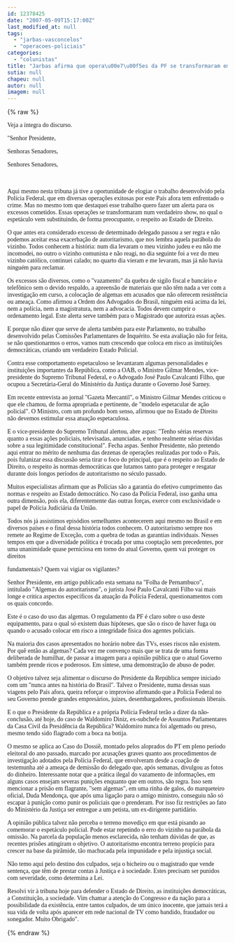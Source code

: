 ```yaml
---
id: 12378425
date: "2007-05-09T15:17:00Z"
last_modified_at: null
tags:
  - "jarbas-vasconcelos"
  - "operacoes-policiais"
categories:
  - "colunistas"
title: "Jarbas afirma que opera\u00e7\u00f5es da PF se transformaram em show"
sutia: null
chapeu: null
autor: null
imagem: null
---
```

{% raw %}
<p><p><font face=\"Verdana\">Veja a &iacute;ntegra do discurso.</font></p></p>
<p><p><font face=\"Verdana\">&quot;Senhor Presidente,<br /></p>
<p>Senhoras Senadores,<br /></p>
<p>Senhores Senadores,</font></p></p>
<p><p><br /></p>
<p><font face=\"Verdana\">Aqui mesmo nesta tribuna j&aacute; tive a oportunidade de elogiar o trabalho desenvolvido pela Pol&iacute;cia Federal, que em diversas opera&ccedil;&otilde;es exitosas por este Pa&iacute;s afora tem enfrentado o crime. Mas no mesmo tom que destaquei esse trabalho quero fazer um alerta para os excessos cometidos. Essas opera&ccedil;&otilde;es se transformaram num verdadeiro show, no qual o espet&aacute;culo vem substituindo, de forma preocupante, o respeito ao Estado de Direito. </font></p></p>
<p><p><font face=\"Verdana\">O que antes era considerado excesso de determinado delegado passou a ser regra e n&atilde;o podemos aceitar essa exacerba&ccedil;&atilde;o de autoritarismo, que nos lembra aquela par&aacute;bola do vizinho. Todos conhecem a hist&oacute;ria: num dia levaram o meu vizinho judeu e eu n&atilde;o me incomodei, no outro o vizinho comunista e n&atilde;o reagi, no dia seguinte foi a vez do meu vizinho cat&oacute;lico, continuei calado; no quarto dia vieram e me levaram, mas j&aacute; n&atilde;o havia ningu&eacute;m para reclamar.</font></p></p>
<p><p><font face=\"Verdana\">Os excessos s&atilde;o diversos, como o &quot;vazamento&quot; da quebra de sigilo fiscal e banc&aacute;rio e telef&ocirc;nico sem o devido respaldo, a apreens&atilde;o de materiais que n&atilde;o t&ecirc;m nada a ver com a investiga&ccedil;&atilde;o em curso, a coloca&ccedil;&atilde;o de algemas em acusados que n&atilde;o oferecem resist&ecirc;ncia ou amea&ccedil;a. Como afirmou a Ordem dos Advogados do Brasil, ningu&eacute;m est&aacute; acima da lei, nem a pol&iacute;cia, nem a magistratura, nem a advocacia. Todos devem cumprir o ordenamento legal. Este alerta serve tamb&eacute;m para o Magistrado que autoriza essas a&ccedil;&otilde;es.</font></p></p>
<p><p><font face=\"Verdana\">E porque n&atilde;o dizer que serve de alerta tamb&eacute;m para este Parlamento, no trabalho desenvolvido pelas Comiss&otilde;es Parlamentares de Inqu&eacute;rito. Se esta avalia&ccedil;&atilde;o n&atilde;o for feita, se n&atilde;o questionarmos o erros, vamos num crescendo que coloca em risco as institui&ccedil;&otilde;es democr&aacute;ticas, criando um verdadeiro Estado Policial.</font></p></p>
<p><p><font face=\"Verdana\">Contra esse comportamento espetaculoso se levantaram algumas personalidades e institui&ccedil;&otilde;es importantes da Rep&uacute;blica, como a OAB, o Ministro Gilmar Mendes, vice-presidente do Supremo Tribunal Federal, e o Advogado Jos&eacute; Paulo Cavalcanti Filho, que ocupou a Secret&aacute;ria-Geral do Minist&eacute;rio da Justi&ccedil;a durante o Governo Jos&eacute; Sarney.</font></p></p>
<p><p><font face=\"Verdana\">Em recente entrevista ao jornal &quot;Gazeta Mercantil&quot;, o Ministro Gilmar Mendes criticou o que ele chamou, de forma apropriada e pertinente, de &quot;modelo espetacular de a&ccedil;&atilde;o policial&quot;. O Ministro, com um profundo bom senso, afirmou que no Estado de Direito n&atilde;o devemos estimular essa atua&ccedil;&atilde;o espetaculosa. </font></p></p>
<p><p><font face=\"Verdana\">E o vice-presidente do Supremo Tribunal alertou, abre aspas: &quot;Tenho s&eacute;rias reservas quanto a essas a&ccedil;&otilde;es policiais, televisadas, anunciadas, e tenho realmente s&eacute;rias d&uacute;vidas sobre a sua legitimidade constitucional&quot;. Fecha aspas. Senhor Presidente, n&atilde;o pretendo aqui entrar no m&eacute;rito de nenhuma das dezenas de opera&ccedil;&otilde;es realizadas por todo o Pa&iacute;s, pois fulanizar essa discuss&atilde;o seria tirar o foco do principal, que &eacute; o respeito ao Estado de Direito, o respeito &agrave;s normas democr&aacute;ticas que lutamos tanto para proteger e resgatar durante dois longos per&iacute;odos de autoritarismo no s&eacute;culo passado.</font></p></p>
<p><p><font face=\"Verdana\">Muitos especialistas afirmam que as Pol&iacute;cias s&atilde;o a garantia do efetivo cumprimento das normas e respeito ao Estado democr&aacute;tico. No caso da Pol&iacute;cia Federal, isso ganha uma outra dimens&atilde;o, pois ela, diferentemente das outras for&ccedil;as, exerce com exclusividade o papel de Pol&iacute;cia Judici&aacute;ria da Uni&atilde;o.</font></p></p>
<p><p><font face=\"Verdana\">Todos n&oacute;s j&aacute; assistimos epis&oacute;dios semelhantes acontecerem aqui mesmo no Brasil e em diversos pa&iacute;ses e o final dessa hist&oacute;ria todos conhecem. O autoritarismo sempre nos remete ao Regime de Exce&ccedil;&atilde;o, com a quebra de todas as garantias individuais. Nesses tempos em que a diversidade pol&iacute;tica &eacute; trocada por uma coopta&ccedil;&atilde;o sem precedentes, por uma unanimidade quase perniciosa em torno do atual Governo, quem vai proteger os direitos<br /></p>
<p>fundamentais? Quem vai vigiar os vigilantes?</font></p></p>
<p><p><font face=\"Verdana\">Senhor Presidente, em artigo publicado esta semana na &quot;Folha de Pernambuco&quot;, intitulado &quot;Algemas do autoritarismo&quot;, o jurista Jos&eacute; Paulo Cavalcanti Filho vai mais longe e critica aspectos espec&iacute;ficos da atua&ccedil;&atilde;o da Pol&iacute;cia Federal, questionamentos com os quais concordo. </font></p></p>
<p><p><font face=\"Verdana\">Este &eacute; o caso do uso das algemas. O regulamento da PF &eacute; claro sobre o uso deste equipamento, para o qual s&oacute; existem duas hip&oacute;teses, que s&atilde;o o risco de haver fuga ou quando o acusado colocar em risco a integridade f&iacute;sica dos agentes policiais.</font></p></p>
<p><p><font face=\"Verdana\">Na maioria dos casos apresentados no hor&aacute;rio nobre das TVs, esses riscos n&atilde;o existem. Por qu&ecirc; ent&atilde;o as algemas? Cada vez me conven&ccedil;o mais que se trata de uma forma deliberada de humilhar, de passar a imagem para a opini&atilde;o p&uacute;blica que o atual Governo tamb&eacute;m prende ricos e poderosos. Em s&iacute;ntese, uma demonstra&ccedil;&atilde;o de abuso de poder. </font></p></p>
<p><p><font face=\"Verdana\">O objetivo talvez seja alimentar o discurso do Presidente da Rep&uacute;blica sempre iniciado com um &quot;nunca antes na hist&oacute;ria do Brasil&quot;. Talvez o Presidente, numa dessas suas viagens pelo Pa&iacute;s afora, queira refor&ccedil;ar o improviso afirmando que a Pol&iacute;cia Federal no seu Governo prende grandes empres&aacute;rios, ju&iacute;zes, desembargadores, profissionais liberais.</font></p></p>
<p><p><font face=\"Verdana\">E o que o Presidente da Rep&uacute;blica e a pr&oacute;pria Pol&iacute;cia Federal ter&atilde;o a dizer da n&atilde;o-conclus&atilde;o, at&eacute; hoje, do caso de Waldomiro Diniz, ex-subchefe de Assuntos Parlamentares da Casa Civil da Presid&ecirc;ncia da Rep&uacute;blica? Waldomiro nunca foi algemado ou preso, mesmo tendo sido flagrado com a boca na botija. </font></p></p>
<p><p><font face=\"Verdana\">O mesmo se aplica ao Caso do Dossi&ecirc;, montado pelos aloprados do PT em pleno per&iacute;odo eleitoral do ano passado, marcado por acusa&ccedil;&otilde;es graves quanto aos procedimentos de investiga&ccedil;&atilde;o adotados pela Pol&iacute;cia Federal, que envolveram desde a coa&ccedil;&atilde;o de testemunha at&eacute; a amea&ccedil;a de demiss&atilde;o do delegado que, ap&oacute;s semanas, divulgou as fotos do dinheiro. Interessante notar que a pr&aacute;tica ilegal do vazamento de informa&ccedil;&otilde;es, em alguns casos ensejam severas puni&ccedil;&otilde;es enquanto que em outros, s&atilde;o regra. Isso sem mencionar a pris&atilde;o em flagrante, &quot;sem algemas&quot;, em uma rinha de galos, do marqueteiro oficial, Duda Mendon&ccedil;a, que ap&oacute;s uma liga&ccedil;&atilde;o para o amigo ministro, conseguiu n&atilde;o s&oacute; escapar &agrave; puni&ccedil;&atilde;o como punir os policiais que o prenderam. Por isso fiz restri&ccedil;&otilde;es ao fato do Minist&eacute;rio da Justi&ccedil;a ser entregue a um petista, um ex-dirigente partid&aacute;rio.</font></p></p>
<p><p><font face=\"Verdana\">A opini&atilde;o p&uacute;blica talvez n&atilde;o perceba o terreno movedi&ccedil;o em que est&aacute; pisando ao comemorar o espet&aacute;culo policial. Pode estar repetindo o erro do vizinho na par&aacute;bola da omiss&atilde;o. Na parcela da popula&ccedil;&atilde;o menos esclarecida, n&atilde;o tenham d&uacute;vidas de que, as recentes pris&otilde;es atingiram o objetivo. O autoritarismo encontra terreno prop&iacute;cio para crescer na base da pir&acirc;mide, t&atilde;o machucada pela impunidade e pela injusti&ccedil;a social.</font></p></p>
<p><p><font face=\"Verdana\">N&atilde;o temo aqui pelo destino dos culpados, seja o bicheiro ou o magistrado que vende senten&ccedil;a, que t&ecirc;m de prestar contas &agrave; Justi&ccedil;a e &agrave; sociedade. Estes precisam ser punidos com severidade, como determina a Lei. <br /></p>
<p>Resolvi vir &agrave; tribuna hoje para defender o Estado de Direito, as institui&ccedil;&otilde;es democr&aacute;ticas, a Constitui&ccedil;&atilde;o, a sociedade. Vim chamar a aten&ccedil;&atilde;o do Congresso e da na&ccedil;&atilde;o para a possibilidade da exist&ecirc;ncia, entre tantos culpados, de um &uacute;nico inocente, que jamais ter&aacute; a sua vida de volta ap&oacute;s aparecer em rede nacional de TV como bandido, fraudador ou sonegador. Muito Obrigado&quot;.</font></p> </p>
{% endraw %}